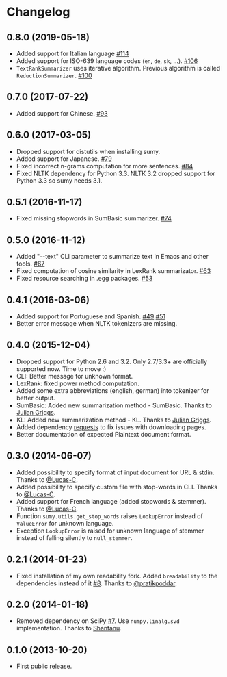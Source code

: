 # Changelog

## 0.8.0 (2019-05-18)
- Added support for Italian language [#114](https://github.com/miso-belica/sumy/pull/114)
- Added support for ISO-639 language codes (`en`, `de`, `sk`, ...). [#106](https://github.com/miso-belica/sumy/pull/106)
- `TextRankSummarizer` uses iterative algorithm. Previous algorithm is called `ReductionSummarizer`. [#100](https://github.com/miso-belica/sumy/pull/100)

## 0.7.0 (2017-07-22)
- Added support for Chinese. [#93](https://github.com/miso-belica/sumy/pull/93)

## 0.6.0 (2017-03-05)
- Dropped support for distutils when installing sumy.
- Added support for Japanese. [#79](https://github.com/miso-belica/sumy/pull/79)
- Fixed incorrect n-grams computation for more sentences. [#84](https://github.com/miso-belica/sumy/pull/84)
- Fixed NLTK dependency for Python 3.3. NLTK 3.2 dropped support for Python 3.3 so sumy needs 3.1.

## 0.5.1 (2016-11-17)
- Fixed missing stopwords in SumBasic summarizer. [#74](https://github.com/miso-belica/sumy/pull/74)

## 0.5.0 (2016-11-12)
- Added "--text" CLI parameter to summarize text in Emacs and other tools. [#67](https://github.com/miso-belica/sumy/pull/67)
- Fixed computation of cosine similarity in LexRank summarizator. [#63](https://github.com/miso-belica/sumy/pull/63)
- Fixed resource searching in .egg packages. [#53](https://github.com/miso-belica/sumy/pull/53)

## 0.4.1 (2016-03-06)
- Added support for Portuguese and Spanish. [#49](https://github.com/miso-belica/sumy/pull/49) [#51](https://github.com/miso-belica/sumy/pull/51)
- Better error message when NLTK tokenizers are missing.

## 0.4.0 (2015-12-04)
-   Dropped support for Python 2.6 and 3.2. Only 2.7/3.3+ are officially supported now. Time to move :)
-   CLI: Better message for unknown format.
-   LexRank: fixed power method computation.
-   Added some extra abbreviations (english, german) into tokenizer for better output.
-   SumBasic: Added new summarization method - SumBasic. Thanks to [Julian Griggs](https://github.com/JulianGriggs).
-   KL: Added new summarization method - KL. Thanks to [Julian Griggs](https://github.com/JulianGriggs).
-   Added dependency [requests](http://docs.python-requests.org/en/latest/) to fix issues with downloading pages.
-   Better documentation of expected Plaintext document format.

## 0.3.0 (2014-06-07)
-   Added possibility to specify format of input document for URL & stdin. Thanks to [@Lucas-C](https://github.com/Lucas-C).
-   Added possibility to specify custom file with stop-words in CLI. Thanks to [@Lucas-C](https://github.com/Lucas-C).
-   Added support for French language (added stopwords & stemmer). Thanks to [@Lucas-C](https://github.com/Lucas-C).
-   Function `sumy.utils.get_stop_words` raises `LookupError` instead of `ValueError` for unknown language.
-   Exception `LookupError` is raised for unknown language of stemmer instead of falling silently to `null_stemmer`.

## 0.2.1 (2014-01-23)
-   Fixed installation of my own readability fork. Added `breadability` to the dependencies instead of it [#8](https://github.com/miso-belica/sumy/issues/8).
    Thanks to [@pratikpoddar](https://github.com/pratikpoddar).

## 0.2.0 (2014-01-18)
-   Removed dependency on SciPy [#7](https://github.com/miso-belica/sumy/pull/7). Use `numpy.linalg.svd` implementation.
    Thanks to [Shantanu](https://github.com/baali).

## 0.1.0 (2013-10-20)
-   First public release.
